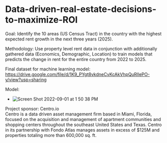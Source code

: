# Data-driven-real-estate-decisions-to-maximize-ROI

Goal: Identify the 10 areas (US Census Tract) in the country with the highest expected rent growth in the next three years (2025).

Methodology: Use property level rent data in conjunction with additionally gathered data (Economics, Demographic, Location) to train models that predicts the change in rent for the entire country from 2022 to 2025.

Final dataset for machine learning model: https://drive.google.com/file/d/1K9_PYgt8vkdneCvKcAkVhpQuRllePO-y/view?usp=sharing

Model: 
- ![Screen Shot 2022-09-01 at 1 50 38 PM](https://user-images.githubusercontent.com/96958028/188010072-8c869895-39ba-448c-bc7c-2120a2cbed8e.png)

Project sponsor: Centro.io      
Centro is a data driven asset management firm based in Miami, Florida, focused on the acquisition and management of apartment communities and shopping centers throughout the southeast United States and Texas. Centro in its partnership with Fondo Atlas manages assets in excess of $125M and properties totaling more than 600,000 sq. ft.
  
  

